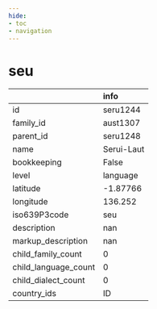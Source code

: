 ```yaml
---
hide:
- toc
- navigation
---
```

# seu
|                      | info       |
|:---------------------|:-----------|
| id                   | seru1244   |
| family_id            | aust1307   |
| parent_id            | seru1248   |
| name                 | Serui-Laut |
| bookkeeping          | False      |
| level                | language   |
| latitude             | -1.87766   |
| longitude            | 136.252    |
| iso639P3code         | seu        |
| description          | nan        |
| markup_description   | nan        |
| child_family_count   | 0          |
| child_language_count | 0          |
| child_dialect_count  | 0          |
| country_ids          | ID         |